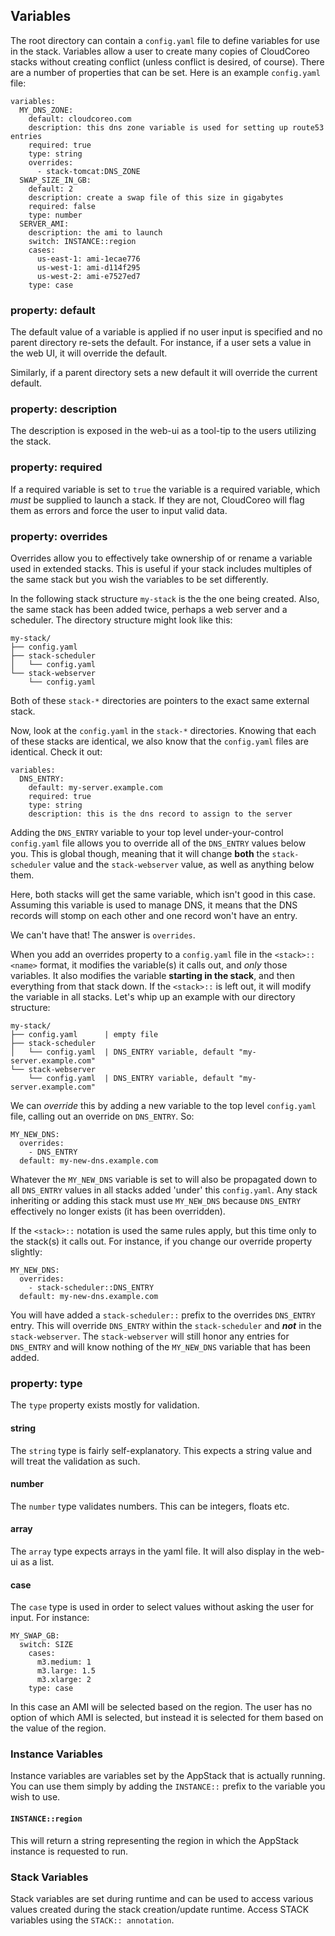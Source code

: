 ## Variables

The root directory can contain a `config.yaml` file to define variables for use in the stack. Variables allow a user to create many copies of CloudCoreo stacks without creating conflict (unless conflict is desired, of course). There are a number of properties that can be set. Here is an example `config.yaml` file:
```
variables:
  MY_DNS_ZONE:
    default: cloudcoreo.com
    description: this dns zone variable is used for setting up route53 entries
    required: true
    type: string
    overrides:
      - stack-tomcat:DNS_ZONE
  SWAP_SIZE_IN_GB:
    default: 2
    description: create a swap file of this size in gigabytes
    required: false
    type: number
  SERVER_AMI:
    description: the ami to launch
    switch: INSTANCE::region
    cases:
      us-east-1: ami-1ecae776
      us-west-1: ami-d114f295
      us-west-2: ami-e7527ed7
    type: case
```
### property: default
The default value of a variable is applied if no user input is specified and no parent directory re-sets the default. For instance, if a user sets a value in the web UI, it will override the default.

Similarly, if a parent directory sets a new default it will override the current default.
### property: description
The description is exposed in the web-ui as a tool-tip to the users utilizing the stack.
### property: required
If a required variable is set to `true` the variable is a required variable, which *must* be supplied to launch a stack. If they are not, CloudCoreo will flag them as errors and force the user to input valid data.
### property: overrides
Overrides allow you to effectively take ownership of or rename a variable used in extended stacks. This is useful if your stack includes multiples of the same stack but you wish the variables to be set differently.

In the following stack structure `my-stack` is the the one being created. Also, the same stack has been added twice, perhaps a web server and a scheduler. The directory structure might look like this:
```
my-stack/
├── config.yaml
├── stack-scheduler
│   └── config.yaml
└── stack-webserver
    └── config.yaml
```
Both of these `stack-*` directories are pointers to the exact same external stack.

Now, look at the `config.yaml` in the `stack-*` directories. Knowing that each of these stacks are identical, we also know that the `config.yaml` files are identical. Check it out:
```
variables:
  DNS_ENTRY:
    default: my-server.example.com
    required: true
    type: string
    description: this is the dns record to assign to the server
```

Adding the `DNS_ENTRY` variable to your top level under-your-control `config.yaml` file allows you to override all of the `DNS_ENTRY` values below you. This is global though, meaning that it will change **both** the `stack-scheduler` value and the `stack-webserver` value, as well as anything below them.

Here, both stacks will get the same variable, which isn't good in this case. Assuming this variable is used to manage DNS, it means that the DNS records will stomp on each other and one record won't have an entry.

We can't have that! The answer is `overrides`.

When you add an overrides property to a `config.yaml` file in the `<stack>::<name>` format, it modifies the variable(s) it calls out, and *only* those variables. It also modifies the variable **starting in the stack**, and then everything from that stack down. If the `<stack>::` is left out, it will modify the variable in all stacks. Let's whip up an example with our directory structure:
```
my-stack/
├── config.yaml      | empty file
├── stack-scheduler
│   └── config.yaml  | DNS_ENTRY variable, default "my-server.example.com"
└── stack-webserver 
    └── config.yaml  | DNS_ENTRY variable, default "my-server.example.com"
```
We can *override* this by adding a new variable to the top level `config.yaml` file, calling out an override on `DNS_ENTRY`. So:
```
MY_NEW_DNS:
  overrides:
    - DNS_ENTRY
  default: my-new-dns.example.com
```
Whatever the `MY_NEW_DNS` variable is set to will also be propagated down to all `DNS_ENTRY` values in all stacks added 'under' this `config.yaml`. Any stack inheriting or adding this stack must use `MY_NEW_DNS` because `DNS_ENTRY` effectively no longer exists (it has been overridden).

If the `<stack>::` notation is used the same rules apply, but this time only to the stack(s) it calls out. For instance, if you change our override property slightly:
```
MY_NEW_DNS:
  overrides:
    - stack-scheduler::DNS_ENTRY
  default: my-new-dns.example.com
```
You will have added a `stack-scheduler::` prefix to the overrides `DNS_ENTRY` entry. This will override `DNS_ENTRY` within the `stack-scheduler` and ***not*** in the `stack-webserver`. The `stack-webserver` will still honor any entries for `DNS_ENTRY` and will know nothing of the `MY_NEW_DNS` variable that has been added.

### property: type
The `type` property exists mostly for validation.
#### string
The `string` type is fairly self-explanatory. This expects a string value and will treat the validation as such.
#### number
The `number` type validates numbers. This can be integers, floats etc.
#### array
The `array` type expects arrays in the yaml file. It will also display in the web-ui as a list.
#### case
The `case` type is used in order to select values without asking the user for input. For instance:
```
MY_SWAP_GB:
  switch: SIZE
    cases:
      m3.medium: 1
      m3.large: 1.5
      m3.xlarge: 2
    type: case
```
In this case an AMI will be selected based on the region. The user has no option of which AMI is selected, but instead it is selected for them based on the value of the region.

### Instance Variables
Instance variables are variables set by the AppStack that is actually running. You can use them simply by adding the `INSTANCE::` prefix to the variable you wish to use.
#### `INSTANCE::region`
This will return a string representing the region in which the AppStack instance is requested to run.

### Stack Variables
Stack variables are set during runtime and can be used to access various values created during the stack creation/update runtime. Access STACK variables using the `STACK:: annotation`.
